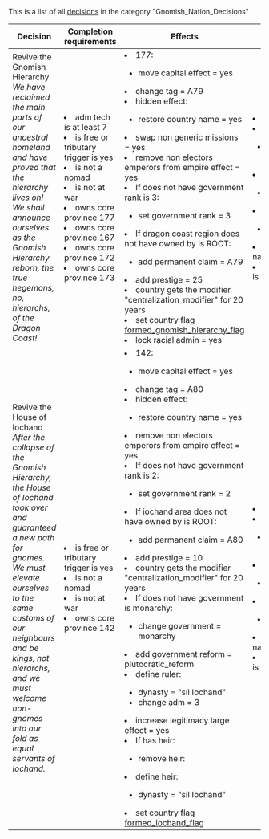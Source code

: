 This is a list of all [decisions](decisions.md) in the category "Gnomish_Nation_Decisions"

| Decision | Completion requirements | Effects | Requirements to appear |
| ----- | ------ | ----- | ------ |
| <a name="gnomish_nation">Revive the Gnomish Hierarchy</a><br />*We have reclaimed the main parts of our ancestral homeland and have proved that the hierarchy lives on! We shall announce ourselves as the Gnomish Hierarchy reborn, the true hegemons, no, hierarchs, of the Dragon Coast!* | <li>adm tech is at least 7</li><li>is free or tributary trigger is yes</li><li>is not a nomad</li><li>is not at war</li><li>owns core province 177</li><li>owns core province  167</li><li>owns core province   172</li><li>owns core province    173</li> | <li>177:</li><ul><li>move capital effect = yes</li></ul><li>change tag = A79</li><li>hidden effect:</li><ul><li>restore country name = yes</li></ul><li>swap non generic missions = yes</li><li>remove non electors emperors from empire effect = yes</li><li>If does not have government rank is 3:</li><ul><li>set government rank = 3</li></ul><li>If dragon coast region does not have owned by is ROOT:</li><ul><li>add permanent claim = A79</li></ul><li>add prestige = 25</li><li>country gets the modifier "centralization_modifier" for 20 years</li><li>set country flag [formed_gnomish_hierarchy_flag](../flags/formed_gnomish_hierarchy_flag.md)</li><li>lock racial admin = yes</li> | <li>culture group is gnomish</li><li>None of the following:</li><ul><li>has country flag [formed_gnomish_hierarchy_flag](../flags/formed_gnomish_hierarchy_flag.md)</li></ul><li>NOT:</li><ul><li>exists is Gnomish Hierarchy</li></ul><li>capital scope:</li><ul><li>continent is europe</li></ul><li>is using normal or historical nations</li><li>was never end game tag trigger is yes</li> |
| <a name="iochand_nation">Revive the House of Iochand</a><br />*After the collapse of the Gnomish Hierarchy, the House of Iochand took over and guaranteed a new path for gnomes. We must elevate ourselves to the same customs of our neighbours and be kings, not hierarchs, and we must welcome non-gnomes into our fold as equal servants of Iochand.* | <li>is free or tributary trigger is yes</li><li>is not a nomad</li><li>is not at war</li><li>owns core province 142</li> | <li>142:</li><ul><li>move capital effect = yes</li></ul><li>change tag = A80</li><li>hidden effect:</li><ul><li>restore country name = yes</li></ul><li>remove non electors emperors from empire effect = yes</li><li>If does not have government rank is 2:</li><ul><li>set government rank = 2</li></ul><li>If iochand area does not have owned by is ROOT:</li><ul><li>add permanent claim = A80</li></ul><li>add prestige = 10</li><li>country gets the modifier "centralization_modifier" for 20 years</li><li>If does not have government is monarchy:</li><ul><li>change government = monarchy</li></ul><li>add government reform = plutocratic_reform</li><li>define ruler:</li><ul><li>dynasty = "síl Iochand"</li><li>change adm = 3</li></ul><li>increase legitimacy large effect = yes</li><li>If has heir:</li><ul><li>remove heir:</li><ul></ul></ul><li>define heir:</li><ul><li>dynasty = "síl Iochand"</li></ul><li>set country flag [formed_iochand_flag](../flags/formed_iochand_flag.md)</li> | <li>primary culture is creek_gnome</li><li>None of the following:</li><ul><li>has country flag [formed_iochand_flag](../flags/formed_iochand_flag.md)</li></ul><li>NOT:</li><ul><li>exists is Iochand</li></ul><li>capital scope:</li><ul><li>continent is europe</li></ul><li>is using normal or historical nations</li><li>was never end game tag trigger is yes</li> |
